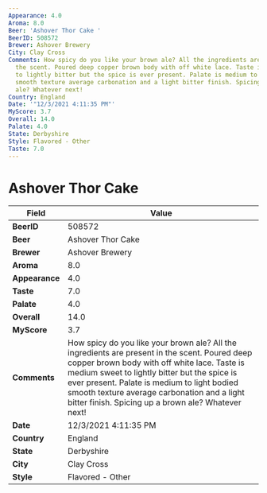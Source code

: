 ```yaml
---
Appearance: 4.0
Aroma: 8.0
Beer: 'Ashover Thor Cake '
BeerID: 508572
Brewer: Ashover Brewery
City: Clay Cross
Comments: How spicy do you like your brown ale? All the ingredients are present in
  the scent. Poured deep copper brown body with off white lace. Taste is medium sweet
  to lightly bitter but the spice is ever present. Palate is medium to light bodied
  smooth texture average carbonation and a light bitter finish. Spicing up a brown
  ale? Whatever next!
Country: England
Date: '"12/3/2021 4:11:35 PM"'
MyScore: 3.7
Overall: 14.0
Palate: 4.0
State: Derbyshire
Style: Flavored - Other
Taste: 7.0
---
```


# Ashover Thor Cake 

| Field         | Value |
|---------------|-------|
| **BeerID** | 508572 |
| **Beer** | Ashover Thor Cake  |
| **Brewer** | Ashover Brewery |
| **Aroma** | 8.0 |
| **Appearance** | 4.0 |
| **Taste** | 7.0 |
| **Palate** | 4.0 |
| **Overall** | 14.0 |
| **MyScore** | 3.7 |
| **Comments** | How spicy do you like your brown ale? All the ingredients are present in the scent. Poured deep copper brown body with off white lace. Taste is medium sweet to lightly bitter but the spice is ever present. Palate is medium to light bodied smooth texture average carbonation and a light bitter finish. Spicing up a brown ale? Whatever next! |
| **Date** | 12/3/2021 4:11:35 PM |
| **Country** | England |
| **State** | Derbyshire |
| **City** | Clay Cross |
| **Style** | Flavored - Other |
